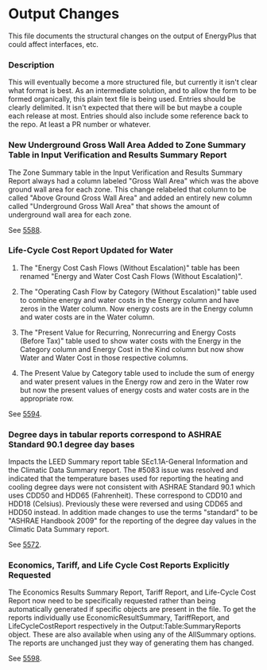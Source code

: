 Output Changes
==============

This file documents the structural changes on the output of EnergyPlus that could affect interfaces, etc.

### Description

This will eventually become a more structured file, but currently it isn't clear what format is best. As an intermediate solution, and to allow the form to be formed organically, this plain text file is being used. Entries should be clearly delimited.  It isn't expected that there will be but maybe a couple each release at most. Entries should also include some reference back to the repo.  At least a PR number or whatever.


### New Underground Gross Wall Area Added to Zone Summary Table in Input Verification and Results Summary Report

The Zone Summary table in the Input Verification and Results Summary Report always had a column labeled "Gross Wall Area" which was the above ground wall area for each zone. This change relabeled that column to be called "Above Ground Gross Wall Area" and added an entirely new column called "Underground Gross Wall Area" that shows the amount of underground wall area for each zone.

See [5588](https://github.com/NREL/EnergyPlus/pull/5588 "5588"). 


### Life-Cycle Cost Report Updated for Water

1. The "Energy Cost Cash Flows (Without Escalation)" table has been renamed "Energy and Water Cost Cash Flows (Without Escalation)". 

2. The "Operating Cash Flow by Category (Without Escalation)" table used to combine energy and water costs in the Energy column and have zeros in the Water column. Now energy costs are in the Energy column and water costs are in the Water column. 

3. The "Present Value for Recurring, Nonrecurring and Energy Costs (Before Tax)" table used to show water costs with the Energy in the Category column and Energy Cost in the Kind column but now show Water and Water Cost in those respective columns. 

4. The Present Value by Category table used to include the sum of energy and water present values in the Energy row and zero in the Water row but now the present values of energy costs and water costs are in the appropriate row. 

See [5594](https://github.com/NREL/EnergyPlus/pull/5594 "5594"). 

### Degree days in tabular reports correspond to ASHRAE Standard 90.1 degree day bases

Impacts the LEED Summary report table SEc1.1A-General Information and the Climatic Data Summary report. The #5083 issue was resolved and indicated that the temperature bases used for reporting the heating and cooling degree days were not consistent with ASHRAE Standard 90.1 which uses CDD50 and HDD65 (Fahrenheit). These correspond to CDD10 and HDD18 (Celsius). Previously these were reversed and using CDD65 and HDD50 instead. In addition made changes to use the terms "standard" to be "ASHRAE Handbook 2009" for the reporting of the degree day values in the Climatic Data Summary report.

See [5572](https://github.com/NREL/EnergyPlus/pull/5572 "5572"). 

### Economics, Tariff, and Life Cycle Cost Reports Explicitly Requested

The Economics Results Summary Report, Tariff Report, and Life-Cycle Cost Report now need to be specifically requested rather than being automatically generated if specific objects are present in the file. To get the reports individually use EconomicResultSummary, TariffReport, and LifeCycleCostReport respectively in the Output:Table:SummaryReports object. These are also available when using any of the AllSummary options. The reports are unchanged just they way of generating them has changed.

See [5598](https://github.com/NREL/EnergyPlus/pull/5598 "5598"). 
